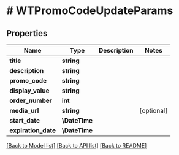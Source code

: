 # # WTPromoCodeUpdateParams

## Properties

Name | Type | Description | Notes
------------ | ------------- | ------------- | -------------
**title** | **string** |  |
**description** | **string** |  |
**promo_code** | **string** |  |
**display_value** | **string** |  |
**order_number** | **int** |  |
**media_url** | **string** |  | [optional]
**start_date** | **\DateTime** |  |
**expiration_date** | **\DateTime** |  |

[[Back to Model list]](../../README.md#models) [[Back to API list]](../../README.md#endpoints) [[Back to README]](../../README.md)
